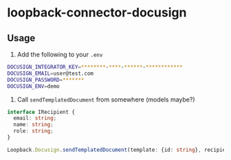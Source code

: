 # loopback-connector-docusign

## Usage

1. Add the following to your `.env`

  ```bash
  DOCUSIGN_INTEGRATOR_KEY=********-****-******-************
  DOCUSIGN_EMAIL=user@test.com
  DOCUSIGN_PASSWORD=*******
  DOCUSIGN_ENV=demo
  ```

1. Call `sendTemplatedDocument` from somewhere (models maybe?)

  ```typescript
  interface IRecipient {
    email: string;
    name: string;
    role: string;
  }

  Loopback.Docusign.sendTemplatedDocument(template: {id: string}, recipient: IRecipient, message: {subject: string}): Promise<void>;
  ```

